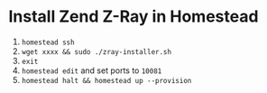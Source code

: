 # Install Zend Z-Ray in Homestead
1. `homestead ssh`
2. `wget xxxx && sudo ./zray-installer.sh`
3. `exit`
4. `homestead edit` and set ports to `10081`
5. `homestead halt && homestead up --provision`
